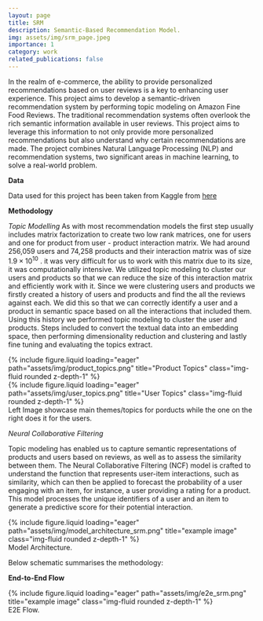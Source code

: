```yaml
---
layout: page
title: SRM 
description: Semantic-Based Recommendation Model.
img: assets/img/srm_page.jpeg
importance: 1
category: work
related_publications: false
---
```


In the realm of e-commerce, the ability to provide personalized recommendations based on user reviews is a key to enhancing user experience. This project aims to develop a semantic-driven recommendation system by performing topic modeling on Amazon Fine Food Reviews. The traditional recommendation systems often overlook the rich semantic information available in user reviews. This project aims to leverage this information to not only provide more personalized recommendations but also understand why certain recommendations are made. The project combines Natural Language Processing (NLP) and recommendation systems, two significant areas in machine learning, to solve a real-world problem.

**Data**

Data used for this project has been taken from Kaggle from <a href="https://www.kaggle.com/datasets/snap/amazon-fine-food-reviews/"> here </a>

**Methodology**

*Topic Modelling*
As with most recommendation models the first step usually includes matrix factorization to create two low rank matrices, one for users and one for product from user - product interaction matrix. We had around 256,059 users and 74,258 products and their interaction matrix was of size $1.9 \times 10^{10}$ . it was very difficult for us to work with this matrix due to its size, it was computationally intensive. We utilized topic modeling to cluster our users and products so that we can reduce the size of this interaction matrix and efficiently work with it.
Since we were clustering users and products we firstly created a history of users and products and find the all the reviews against each. We did this so that we can correctly identify a user and a product in semantic space based on all the interactions that included them.
Using this history we performed topic modeling to cluster the user and products. Steps included to convert the textual data into an embedding space, then performing dimensionality reduction and clustering and lastly fine tuning and evaluating the topics extract.


<div class="row">
    <div class="col-sm mt-3 mt-md-0">
        {% include figure.liquid loading="eager" path="assets/img/product_topics.png" title="Product Topics" class="img-fluid rounded z-depth-1" %}
    </div>
    <div class="col-sm mt-3 mt-md-0">
        {% include figure.liquid loading="eager" path="assets/img/user_topics.png" title="User Topics" class="img-fluid rounded z-depth-1" %}
    </div>
</div>
<div class="caption">
    Left Image showcase main themes/topics for porducts while the one on the right does it for the users.
</div>

*Neural Collaborative Filtering*

Topic modeling has enabled us to capture semantic representations of products and users based on reviews, as well as to assess the similarity between them. The Neural Collaborative Filtering (NCF) model is crafted to understand the function that represents user-item interactions, such as similarity, which can then be applied to forecast the probability of a user engaging with an item, for instance, a user providing a rating for a product. This model processes the unique identifiers of a user and an item to generate a predictive score for their potential interaction.

<div class="row">
    <div class="col-sm mt-3 mt-md-0">
        {% include figure.liquid loading="eager" path="assets/img/model_architecture_srm.png" title="example image" class="img-fluid rounded z-depth-1" %}
    </div>
</div>
<div class="caption">
    Model Architecture.
</div>

Below schematic summarises the methodology:

**End-to-End Flow**

<div class="row">
    <div class="col-sm mt-3 mt-md-0">
        {% include figure.liquid loading="eager" path="assets/img/e2e_srm.png" title="example image" class="img-fluid rounded z-depth-1" %}
    </div>
</div>
<div class="caption">
    E2E Flow.
</div>



